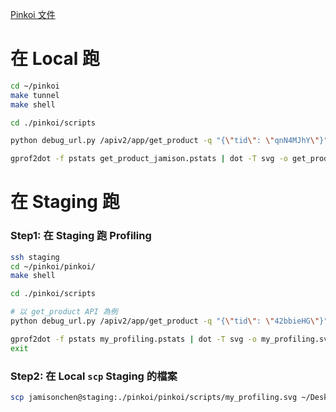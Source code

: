 [Pinkoi 文件](https://paper.dropbox.com/doc/Profiling--B6_BsreINkDPjQsYSmtwSMPiAg-e2Gvadg5BAsgu4pujb0Qw)

# 在 Local 跑

```bash
cd ~/pinkoi
make tunnel
make shell

cd ./pinkoi/scripts

python debug_url.py /apiv2/app/get_product -q "{\"tid\": \"qnN4MJhY\"}" -p get_product_jamison.pstats

gprof2dot -f pstats get_product_jamison.pstats | dot -T svg -o get_product_jamison.svg
```

# 在 Staging 跑

### Step1: 在 Staging 跑 Profiling

```bash
ssh staging
cd ~/pinkoi/pinkoi/
make shell

cd ./pinkoi/scripts

# 以 get_product API 為例
python debug_url.py /apiv2/app/get_product -q "{\"tid\": \"42bbieHG\"}" -p my_profiling.pstats

gprof2dot -f pstats my_profiling.pstats | dot -T svg -o my_profiling.svg
exit
```

### Step2: 在 Local `scp` Staging 的檔案

```bash
scp jamisonchen@staging:./pinkoi/pinkoi/scripts/my_profiling.svg ~/Desktop
```
